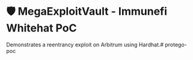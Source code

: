 # 🛡️ MegaExploitVault - Immunefi Whitehat PoC

Demonstrates a reentrancy exploit on Arbitrum using Hardhat.# protego-poc
